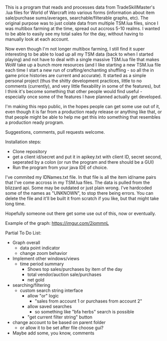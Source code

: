 This is a program that reads and processes data from TradeSkillMaster's .lua files for World of Warcraft into various forms (information about item sale/purchase sums/averages, searchable/filterable graphs, etc). The original purpose was to just colate data from multiple TSM.lua files, since I was multibox farming at the time, spread out accross 5-10 realms. I wanted to be able to easily see my total sales for the day, without having to manually look at each account. 

Now even though I'm not longer multibox farming, I still find it super interesting to be able to load up all my TSM data (back to when I started playing) and not have to deal with a single massive TSM.lua file that makes WoW take up a bunch more resources (and I like starting a new TSM.lua file each time I start a new run of crafting/enchanting shuffling - so all the in game price histories are current and accurate). It started as a simple personal project (thus the shitty development practices, little to no comments (currently), and very little flexability in some of the features), but I think it's become something that other people would find useful - especially once some of the features I have planned actually get developed. 

I'm making this repo public, in the hopes people can get some use out of it, even though it is far from a production ready release or anything like that, or that people might be able to help me get this into something that resembles a production ready program. 

Suggestions, comments, pull requests welcome.

Installation steps:
- Clone repository
- get a client id/secret and put it in apikey.txt with client ID, secret second, seperated by a colon (or run the program and there should be a GUI)
- Run the program from your java IDE of choice.

I've commited my IDNames.txt file. In that file is all the item id/name pairs that I've come accross in my TSM.lua files. The data is pulled from the blizzard api. Some may be outdated or just plain wrong. I've hardcoded some of the names as "UNKNOWN", to stop there being errors. You can delete the file and it'll be built it from scratch if you like, but that might take long time.

Hopefully someone out there get some use out of this, now or eventually.

Example of the graph: https://imgur.com/2iommnL

Partial To Do List:
- Graph overall
    - data point indicator
    - change zoom behavior
- Implement other windows/views
    - time period summary
        - Shows top sales/purchases by item of the day
        - total vendor/auction sale/purchases
        - net gold
- searching/filtering
    - custom search string interface
        - allow "or" logic
            - "sales from account 1 or purchases from account 2"
        - allow saved searches
            - so something like "bfa herbs" search is possible
        - "get current filter string" button
- change account to be based on parent folder
    - or allow it to be set after file choose gui?
- Maybe add some, you know, comments
